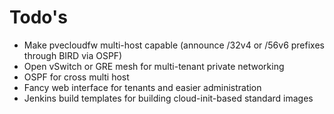 # Todo's

- Make pvecloudfw multi-host capable (announce /32v4 or /56v6 prefixes through BIRD via OSPF)
- Open vSwitch or GRE mesh for multi-tenant private networking
- OSPF for cross multi host 
- Fancy web interface for tenants and easier administration
- Jenkins build templates for building cloud-init-based standard images

